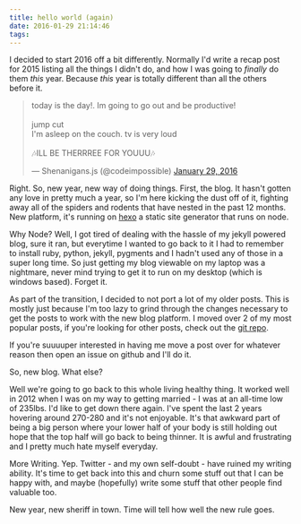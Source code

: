 ```yaml
---
title: hello world (again)
date: 2016-01-29 21:14:46
tags:
---
```

I decided to start 2016 off a bit differently. Normally I'd write a recap post for 2015 listing all the things I didn't do, and how I was going to *finally* do them _this_ year. Because _this_ year is totally different than all the others before it.

<blockquote class="twitter-tweet" lang="en"><p lang="en" dir="ltr">today is the day!. Im going to go out and be productive!<br><br>jump cut<br>I&#39;m asleep on the couch. tv is very loud<br><br>🎶ILL BE THERRREE FOR YOUUU🎶</p>&mdash; Shenanigans.js (@codeimpossible) <a href="https://twitter.com/codeimpossible/status/693216746136666112">January 29, 2016</a></blockquote>
<script async src="//platform.twitter.com/widgets.js" charset="utf-8"></script>

Right. So, new year, new way of doing things. First, the blog. It hasn't gotten any love in pretty much a year, so I'm here kicking the dust off of it, fighting away all of the spiders and rodents that have nested in the past 12 months. New platform, it's running on [hexo](https://hexo.io/) a static site generator that runs on node.

Why Node? Well, I got tired of dealing with the hassle of my jekyll powered blog, sure it ran, but everytime I wanted to go back to it I had to remember to install ruby, python, jekyll, pygments and I hadn't used any of those in a super long time. So just getting my blog viewable on my laptop was a nightmare, never mind trying to get it to run on my desktop (which is windows based). Forget it.

As part of the transition, I decided to not port a lot of my older posts. This is mostly just because I'm too lazy to grind through the changes necessary to get the posts to work with the new blog platform. I moved over 2 of my most popular posts, if you're looking for other posts, check out the [git repo](https://github.com/codeimpossible/blog/tree/master/_archive).

If you're suuuuper interested in having me move a post over for whatever reason then open an issue on github and I'll do it.


So, new blog. What else?

Well we're going to go back to this whole living healthy thing. It worked well in 2012 when I was on my way to getting married - I was at an all-time low of 235lbs. I'd like to get down there again. I've spent the last 2 years hovering around 270-280 and it's not enjoyable. It's that awkward part of being a big person where your lower half of your body is still holding out hope that the top half will go back to being thinner. It is awful and frustrating and I pretty much hate myself everyday.

More Writing. Yep. Twitter - and my own self-doubt - have ruined my writing ability. It's time to get back into this and churn some stuff out that I can be happy with, and maybe (hopefully) write some stuff that other people find valuable too.

New year, new sheriff in town. Time will tell how well the new rule goes.
